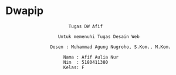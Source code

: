 # Dwapip
							Tugas DW Afif

						Untuk memenuhi Tugas Desain Web

					 Dosen : Muhammad Agung Nugroho, S.Kom., M.Kom.

						  Nama : Afif Aulia Nur
						  Nim  : 5180411380
						  Kelas: F

				